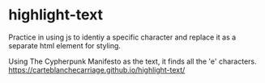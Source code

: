 # highlight-text
Practice in using js to identiy a specific character and replace it as a separate html element for styling.

Using The Cypherpunk Manifesto as the text, it finds all the 'e' characters.
https://carteblanchecarriage.github.io/highlight-text/
